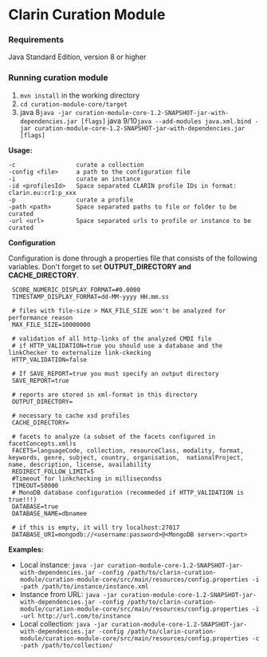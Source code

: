 # Clarin Curation Module

### Requirements

Java Standard Edition, version 8 or higher
 
### Running curation module
 
 1. `mvn install` in the working directory
 2. `cd curation-module-core/target`
 3. java 8`java -jar curation-module-core-1.2-SNAPSHOT-jar-with-dependencies.jar [flags]`
    java 9/10`java --add-modules java.xml.bind -jar curation-module-core-1.2-SNAPSHOT-jar-with-dependencies.jar [flags]`
 
   **Usage:**
```
-c                 curate a collection
-config <file>     a path to the configuration file
-i                 curate an instance
-id <profilesId>   Space separated CLARIN profile IDs in format: clarin.eu:cr1:p_xxx
-p                 curate a profile
-path <path>       Space separated paths to file or folder to be curated
-url <url>         Space separated urls to profile or instance to be curated
```             

 **Configuration**
 
 Configuration is done through a properties file that consists of the following variables. Don't forget to set **OUTPUT_DIRECTORY and CACHE_DIRECTORY**.
 
 ```
  SCORE_NUMERIC_DISPLAY_FORMAT=#0.0000
  TIMESTAMP_DISPLAY_FORMAT=dd-MM-yyyy HH.mm.ss
  
  # files with file-size > MAX_FILE_SIZE won't be analyzed for performance reason
  MAX_FILE_SIZE=10000000
  
  # validation of all http-links of the analyzed CMDI file
  # if HTTP_VALIDATION=true you should use a database and the linkChecker to externalize link-ckecking
  HTTP_VALIDATION=false
  
  # If SAVE_REPORT=true you must specify an output directory
  SAVE_REPORT=true
  
  # reports are stored in xml-format in this directory
  OUTPUT_DIRECTORY=
  
  # necessary to cache xsd profiles
  CACHE_DIRECTORY=
  
  # facets to analyze (a subset of the facets configured in facetConcepts.xml)s
  FACETS=languageCode, collection, resourceClass, modality, format, keywords, genre, subject, country, organisation,  nationalProject, name, description, license, availability
  REDIRECT_FOLLOW_LIMIT=5
  #Timeout for linkchecking in millisecondss
  TIMEOUT=50000
  # MonoDB database configuration (recommeded if HTTP_VALIDATION is true!!!)
  DATABASE=true
  DATABASE_NAME=dbnamee

  # if this is empty, it will try localhost:27017
  DATABASE_URI=mongodb://<username:password>@<MongoDB server>:<port>
 ```

  **Examples:**
  
 - Local instance: `java -jar curation-module-core-1.2-SNAPSHOT-jar-with-dependencies.jar -config /path/to/clarin-curation-module/curation-module-core/src/main/resources/config.properties -i -path /path/to/instance/instance.xml`
 - Instance from URL: `java -jar curation-module-core-1.2-SNAPSHOT-jar-with-dependencies.jar -config /path/to/clarin-curation-module/curation-module-core/src/main/resources/config.properties -i -url http://url.com/to/instance`
 - Local collection: `java -jar curation-module-core-1.2-SNAPSHOT-jar-with-dependencies.jar -config /path/to/clarin-curation-module/curation-module-core/src/main/resources/config.properties -c -path /path/to/collection/`
